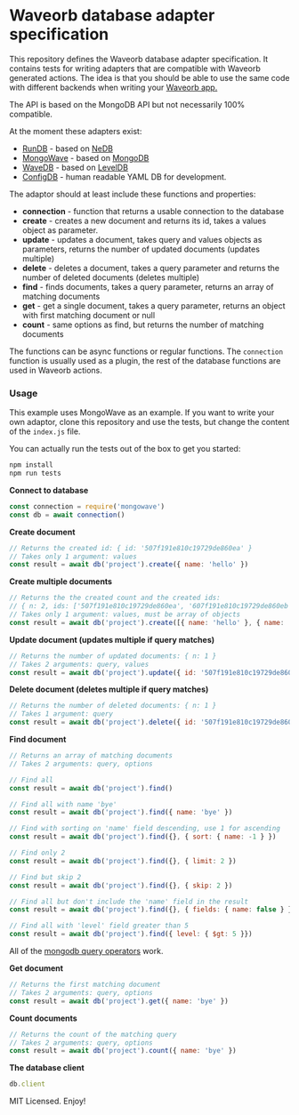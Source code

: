 # Waveorb database adapter specification

This repository defines the Waveorb database adapter specification. It contains tests for writing adapters that are compatible with Waveorb generated actions. The idea is that you should be able to use the same code with different backends when writing your [Waveorb app.](https://waveorb.com)

The API is based on the MongoDB API but not necessarily 100% compatible.

At the moment these adapters exist:

* [RunDB](https://github.com/eldoy/rundb) - based on [NeDB](https://github.com/louischatriot/nedb)
* [MongoWave](https://github.com/eldoy/mongowave) - based on [MongoDB](https://mongodb.github.io/node-mongodb-native/)
* [WaveDB](https://github.com/eldoy/wavedb) - based on [LevelDB](https://github.com/Level/level)
* [ConfigDB](https://github.com/eldoy/configdb) - human readable YAML DB for development.

The adaptor should at least include these functions and properties:

* __connection__ - function that returns a usable connection to the database
* __create__ - creates a new document and returns its id, takes a values object as parameter.
* __update__ - updates a document, takes query and values objects as parameters, returns the number of updated documents (updates multiple)
* __delete__ - deletes a document, takes a query parameter and returns the number of deleted documents (deletes multiple)
* __find__ - finds documents, takes a query parameter, returns an array of matching documents
* __get__ - get a single document, takes a query parameter, returns an object with first matching document or null
* __count__ - same options as find, but returns the number of matching documents

The functions can be async functions or regular functions. The `connection` function is usually used as a plugin, the rest of the database functions are used in Waveorb actions.

### Usage
This example uses MongoWave as an example. If you want to write your own adaptor, clone this repository and use the tests, but change the content of the `index.js` file.

You can actually run the tests out of the box to get you started:
```sh
npm install
npm run tests
```

**Connect to database**
```js
const connection = require('mongowave')
const db = await connection()
```

**Create document**
```js
// Returns the created id: { id: '507f191e810c19729de860ea' }
// Takes only 1 argument: values
const result = await db('project').create({ name: 'hello' })
```

**Create multiple documents**
```js
// Returns the the created count and the created ids:
// { n: 2, ids: ['507f191e810c19729de860ea', '607f191e810c19729de860eb'] }
// Takes only 1 argument: values, must be array of objects
const result = await db('project').create([{ name: 'hello' }, { name: 'bye' }])
```

**Update document (updates multiple if query matches)**
```js
// Returns the number of updated documents: { n: 1 }
// Takes 2 arguments: query, values
const result = await db('project').update({ id: '507f191e810c19729de860ea' }, { name: 'bye' })
```

**Delete document (deletes multiple if query matches)**
```js
// Returns the number of deleted documents: { n: 1 }
// Takes 1 argument: query
const result = await db('project').delete({ id: '507f191e810c19729de860ea' })
```

**Find document**
```js
// Returns an array of matching documents
// Takes 2 arguments: query, options

// Find all
const result = await db('project').find()

// Find all with name 'bye'
const result = await db('project').find({ name: 'bye' })

// Find with sorting on 'name' field descending, use 1 for ascending
const result = await db('project').find({}, { sort: { name: -1 } })

// Find only 2
const result = await db('project').find({}, { limit: 2 })

// Find but skip 2
const result = await db('project').find({}, { skip: 2 })

// Find all but don't include the 'name' field in the result
const result = await db('project').find({}, { fields: { name: false } })

// Find all with 'level' field greater than 5
const result = await db('project').find({ level: { $gt: 5 }})
```
All of the [mongodb query operators](https://docs.mongodb.com/manual/reference/operator/query/) work.

**Get document**
```js
// Returns the first matching document
// Takes 2 arguments: query, options
const result = await db('project').get({ name: 'bye' })
```

**Count documents**
```js
// Returns the count of the matching query
// Takes 2 arguments: query, options
const result = await db('project').count({ name: 'bye' })
```

**The database client**
```js
db.client
```

MIT Licensed. Enjoy!
